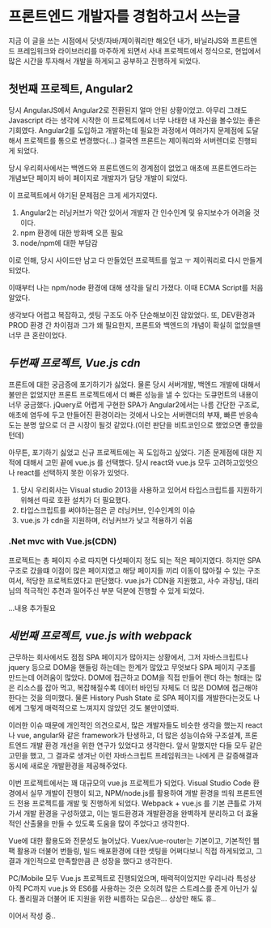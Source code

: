 # 프론트엔드 개발자를 경험하고서 쓰는글


지금 이 글을 쓰는 시점에서 닷넷/자바/제이쿼리만 해오던 내가, 바닐라JS와 프론트엔드 프레임워크와 라이브러리를 마주하게 되면서 사내 프로젝트에서 정식으로, 현업에서 많은 시간을 투자해서 개발을 하게되고 공부하고 진행하게 되었다.

## **첫번째 프로젝트, Angular2**

당시 AngularJS에서 Angular2로 전환된지 얼마 안된 상황이었고. 아무리 그래도 Javascript 라는 생각에 시작한 이 프로젝트에서 너무 나태한 내 자신을 볼수있는 좋은 기회였다.
Angular2를 도입하고 개발하는데 필요한 과정에서 여러가지 문제점에 도달해서 프로젝트를 통으로 변경했다(...) 
결국엔 프론트는 제이쿼리와 서버렌더로 진행되게 되었다.

당시 우리회사에서는 백엔드와 프론트엔드의 경계점이 없었고 애초에 프론트엔드라는 개념보단 페이지 바이 페이지로 개발자가 담당 개발이 되었다.

이 프로젝트에서 야기된 문제점은 크게 세가지였다.
1. Angular2는 러닝커브가 약간 있어서 개발자 간 인수인계 및 유지보수가 어려울 것이다.
2. npm 환경에 대한 방화벽 오픈 필요
3. node/npm에 대한 부담감

이로 인해, 당시 사이드만 남고 다 만들었던 프로젝트를 엎고 ㅜ 제이쿼리로 다시 만들게 되었다.

이때부터 나는 npm/node 환경에 대해 생각을 달리 가졌다.
이때 ECMA Script를 처음 알았다.

생각보다 어렵고 복잡하고, 셋팅 구조도 아주 단순해보이진 않았었다.
또, DEV환경과 PROD 환경 간 차이점과 그가 왜 필요한지, 프론트와 백엔드의 개념이 확실히 없었을땐 너무 큰 혼란이었다.


## *두번째 프로젝트, Vue.js cdn*

프론트에 대한 궁금증에 포기하기가 싫었다.
물론 당시 서버개발, 백엔드 개발에 대해서 불만은 없었지만 프론트 프로젝트에서 더 빠른 성능을 낼 수 있다는 도큐먼트의 내용이 너무 궁금했다.
jQuery로 어렵게 구현한 SPA가 Angular2에서는 나름 간단한 구조로, 애초에 염두에 두고 만들어진 환경이라는 것에서 나오는 서버랜더의 부재, 빠른 반응속도는 분명 앞으로 더 큰 시장이 될것 같았다.(이런 판단을 비트코인으로 했었으면 좋았을턴데)

아무튼, 포기하기 싫었고 신규 프로젝트에는 꼭 도입하고 싶었다.
기존 문제점에 대한 지적에 대해서 고민 끝에 vue.js 를 선택했다.
당시 react와 vue.js 모두 고려하고있엇으나 react를 선택하지 못한 이유가 있엇다.
1. 당시 우리회사는 Visual studio 2013을 사용하고 있어서 타입스크립트를 지원하기 위해선 따로 호환 설치가 더 필요했다.
2. 타입스크립트를 써야하는점은 곧 러닝커브, 인수인계의 이슈
3. vue.js 가 cdn을 지원하며, 러닝커브가 낮고 적용하기 쉬움

### .Net mvc with Vue.js(CDN)
프로젝트는 총 페이지 수로 따지면 다섯페이지 정도 되는 적은 페이지였다.
하지만 SPA구조로 갔을떄 이점이 많은 페이지였고 해당 페이지들 끼리 이동이 많아질 수 있는 구조여서, 적당한 프로젝트였다고 판단했다.
vue.js가 CDN을 지원했고, 사수 과장님, 대리님의 적극적인 추천과 밀어주신 부분 덕분에 진행할 수 있게 되었다.

...내용 추가필요


## *세번째 프로젝트, vue.js with webpack*

근무하는 회사에서도 점점 SPA 페이지가 많아지는 상황에서, 그저 자바스크립트나 jquery 등으로 DOM을 핸들링 하는데는 한계가 많았고 무엇보다 SPA 페이지 구조를 만드는데 어려움이 많았다. DOM에 접근하고 DOM을 직접 만들어 랜더 하는 형태는 많은 리소스를 잡아 먹고, 복잡해질수록 데이터 바인딩 자체도 더 많은 DOM에 접근해야한다는 것을 의미했다. 물론 History Push State 로 SPA 페이지를 개발한다는것도 나에게 그렇게 매력적으로 느껴지지 않았던 것도 불만이였따.

이러한 이슈 때문에 개인적인 의견으로서, 많은 개발자들도 비슷한 생각을 했는지 react나 vue, angular와 같은 framework가 탄생하고, 더 많은 성능이슈와 구조설계, 프론트엔드 개발 환경 개선을 위한 연구가 있었다고 생각한다. 앞서 말했지만 다들 모두 같은 고민을 했고, 그 결과로 생겨난 이런 자바스크립트 프레임워크는 나에게 큰 갈증해결과 동시에 새로운 개발환경을 제공해주었다.

이번 프로젝트에서는 꽤 대규모의 vue.js 프로젝트가 되었다.
Visual Studio Code 환경에서 실무 개발이 진행이 되고, NPM/node.js를 활용하여 개발 환경을 띄워 프론트엔드 전용 프로젝트를 개발 및 진행하게 되었다.
Webpack + vue.js 를 기본 큰틀로 가져가서 개발 환경을 구성하였고, 이는 빌드환경과 개발환경을 완벽하게 분리하고 더 효율적인 산출물을 만들 수 있도록 도움을 많이 주었다고 생각한다.

Vue에 대한 활용도와 전문성도 늘어났다. Vuex/vue-router는 기본이고, 기본적인 웹팩 활용과 더불어 번들링, 빌드 배포환경에 대한 셋팅을 어쩌다보니 직접 하게되었고, 그 결과 개인적으로 만족할만큼 큰 성장을 했다고 생각한다.

PC/Mobile 모두 Vue.js 프로젝트로 진행되었으며, 매력적이었지만 우리나라 특성상 아직 PC까지 vue.js 와 ES6를 사용하는 것은 오히려 많은 스트레스를 준게 아닌가 싶다. 폴리필과 더불어 IE 지원을 위한 씨름하는 모습은... 상상만 해도 휴..

이어서 작성 중..